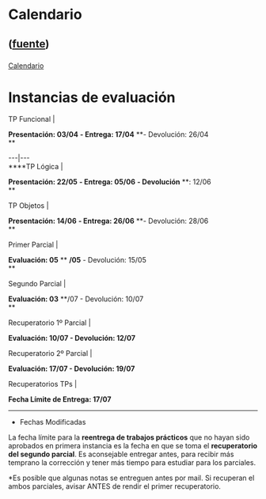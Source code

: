 # Calendario
([fuente](https://campus.exactas.uba.ar/course/view.php?id=995&section=12))
---
###
[Calendario](https://campus.exactas.uba.ar/course/view.php?id=995&section=12)

  

# Instancias de evaluación

TP Funcional |

**Presentación: 03/04** **\- Entrega: 17/04** **\- Devolución: 26/04  
**  
  
---|---  
****TP Lógica |

**Presentación: 22/05** **\- Entrega: 05/06** **\- Devolución** **: 12/06  
**  
  
TP Objetos |

**Presentación: 14/06** **\- Entrega: 26/06** **\- Devolución: 28/06  
**  
  
Primer Parcial |

**Evaluación: 05** ** **/05** \- Devolución: 15/05  
**  
  
Segundo Parcial |

**Evaluación: 03** **/07 - Devolución: 10/07  
**  
  
Recuperatorio 1º Parcial |

**Evaluación: 10/07 - Devolución: 12/07**  
  
Recuperatorio 2º Parcial |

**Evaluación: 17/07 - Devolución: 19/07**  
  
Recuperatorios TPs |

**Fecha Límite de Entrega: 17/07**  
  
* * *

* Fechas Modificadas

La fecha límite para la **reentrega de trabajos prácticos** que no hayan sido
aprobados en primera instancia es la fecha en que se toma el **recuperatorio
del segundo parcial**. Es aconsejable entregar antes, para recibir más
temprano la corrección y tener más tiempo para estudiar para los parciales.

  
*Es posible que algunas notas se entreguen antes por mail. Si recuperan el ambos parciales, avisar ANTES de rendir el primer recuperatorio.

